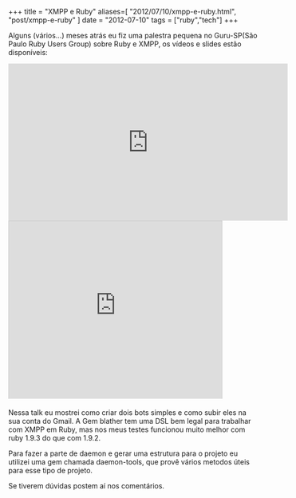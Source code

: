 +++
title = "XMPP e Ruby"
aliases=[
  "2012/07/10/xmpp-e-ruby.html",
  "post/xmpp-e-ruby"
]
date = "2012-07-10"
tags = ["ruby","tech"]
+++

Alguns (vários…) meses atrás eu fiz uma palestra pequena no Guru-SP(São Paulo
Ruby Users Group) sobre Ruby e XMPP, os vídeos e slides estão disponíveis:

<iframe width="560" height="315" src="https://www.youtube.com/embed/HDsxF0bCInI" frameborder="0" allowfullscreen></iframe>

<iframe src="http://www.slideshare.net/slideshow/embed_code/15508823" width="427" height="356" frameborder="0" marginwidth="0" marginheight="0" scrolling="no" style="border:1px solid #CCC;border-width:1px 1px 0;margin-bottom:5px" allowfullscreen webkitallowfullscreen mozallowfullscreen> </iframe>

Nessa talk eu mostrei como criar dois bots simples e como subir eles na sua
conta do Gmail. A Gem blather tem uma DSL bem legal para trabalhar com XMPP em
Ruby, mas nos meus testes funcionou muito melhor com ruby 1.9.3 do que com 1.9.2.

Para fazer a parte de daemon e gerar uma estrutura para o projeto eu utilizei
uma gem chamada daemon-tools, que provê vários metodos úteis para esse tipo de
projeto.

Se tiverem dúvidas postem aí nos comentários.

